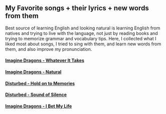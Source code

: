 ## My Favorite songs + their lyrics + new words from them

Best source of learning English and looking natural is learning English from natives and trying to live with the language, not just by reading books and trying to memorize grammar and vocabulary tips. Here, I collected what I liked most about songs, I tried to sing with them, and learn new words from them, and also improve my pronunciation.

#### [Imagine Dragons - Whatever It Takes](Image_Dragons/01-whatever_it_takes.md)
#### [Imagine Dragons - Natural](Image_Dragons/02-natural.md)
#### [Disturbed - Hold on to Memories](Disturbed/01-hold_on_to_memories.md)
#### [Disturbed - Sound of Silence](Disturbed/02-sound_of_silence.md)
#### [Imagine Dragons - I Bet My Life]()
